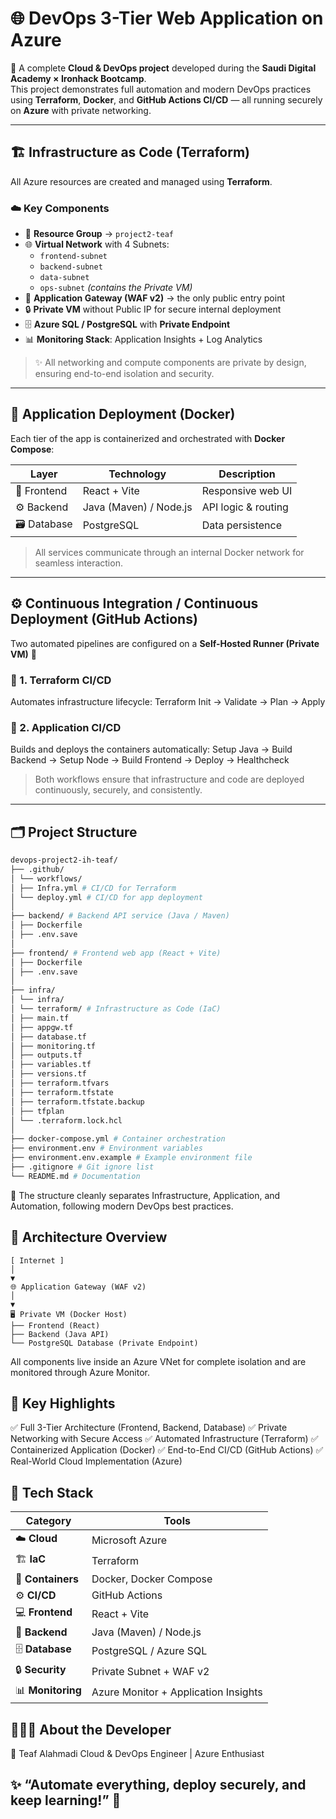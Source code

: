 # 🌐 DevOps 3-Tier Web Application on Azure

🚀 A complete **Cloud & DevOps project** developed during the **Saudi Digital Academy × Ironhack Bootcamp**.  
This project demonstrates full automation and modern DevOps practices using **Terraform**, **Docker**, and **GitHub Actions CI/CD** — all running securely on **Azure** with private networking.

---

## 🏗️ Infrastructure as Code (Terraform)
All Azure resources are created and managed using **Terraform**.

### ☁️ Key Components
- 🧱 **Resource Group** → `project2-teaf`
- 🌐 **Virtual Network** with 4 Subnets:
  - `frontend-subnet`
  - `backend-subnet`
  - `data-subnet`
  - `ops-subnet` *(contains the Private VM)*
- 🧩 **Application Gateway (WAF v2)** → the only public entry point  
- 🔒 **Private VM** without Public IP for secure internal deployment  
- 🗄️ **Azure SQL / PostgreSQL** with **Private Endpoint**
- 📊 **Monitoring Stack**: Application Insights + Log Analytics

> ✨ All networking and compute components are private by design, ensuring end-to-end isolation and security.

---

## 🐳 Application Deployment (Docker)

Each tier of the app is containerized and orchestrated with **Docker Compose**:

| Layer | Technology | Description |
|-------|-------------|-------------|
| 🎨 Frontend | React + Vite | Responsive web UI |
| ⚙️ Backend | Java (Maven) / Node.js | API logic & routing |
| 🗃️ Database | PostgreSQL | Data persistence |

> All services communicate through an internal Docker network for seamless interaction.

---

## ⚙️ Continuous Integration / Continuous Deployment (GitHub Actions)

Two automated pipelines are configured on a **Self-Hosted Runner (Private VM)** 🧠

### 🧩 1. Terraform CI/CD
Automates infrastructure lifecycle:
Terraform Init → Validate → Plan → Apply


### 🚀 2. Application CI/CD
Builds and deploys the containers automatically:
Setup Java → Build Backend → Setup Node → Build Frontend → Deploy → Healthcheck


> Both workflows ensure that infrastructure and code are deployed continuously, securely, and consistently.

---

## 🗂️ Project Structure

```bash
devops-project2-ih-teaf/
├── .github/
│ └── workflows/
│ ├── Infra.yml # CI/CD for Terraform
│ └── deploy.yml # CI/CD for app deployment
│
├── backend/ # Backend API service (Java / Maven)
│ ├── Dockerfile
│ ├── .env.save
│
├── frontend/ # Frontend web app (React + Vite)
│ ├── Dockerfile
│ ├── .env.save
│
├── infra/
│ └── infra/
│ └── terraform/ # Infrastructure as Code (IaC)
│ ├── main.tf
│ ├── appgw.tf
│ ├── database.tf
│ ├── monitoring.tf
│ ├── outputs.tf
│ ├── variables.tf
│ ├── versions.tf
│ ├── terraform.tfvars
│ ├── terraform.tfstate
│ ├── terraform.tfstate.backup
│ ├── tfplan
│ └── .terraform.lock.hcl
│
├── docker-compose.yml # Container orchestration
├── environment.env # Environment variables
├── environment.env.example # Example environment file
├── .gitignore # Git ignore list
└── README.md # Documentation
```

🧭 The structure cleanly separates Infrastructure, Application, and Automation,
following modern DevOps best practices.

## 📸 Architecture Overview

```text
[ Internet ]
│
▼
🌐 Application Gateway (WAF v2)
│
▼
🖥️ Private VM (Docker Host)
├── Frontend (React)
├── Backend (Java API)
└── PostgreSQL Database (Private Endpoint)
```

All components live inside an Azure VNet for complete isolation
and are monitored through Azure Monitor.

## 🌟 Key Highlights

✅ Full 3-Tier Architecture (Frontend, Backend, Database)
✅ Private Networking with Secure Access
✅ Automated Infrastructure (Terraform)
✅ Containerized Application (Docker)
✅ End-to-End CI/CD (GitHub Actions)
✅ Real-World Cloud Implementation (Azure)

## 🧠 Tech Stack

| Category | Tools |
|-----------|--------|
| ☁️ **Cloud** | Microsoft Azure |
| 🏗️ **IaC** | Terraform |
| 🐳 **Containers** | Docker, Docker Compose |
| ⚙️ **CI/CD** | GitHub Actions |
| 💻 **Frontend** | React + Vite |
| 🔧 **Backend** | Java (Maven) / Node.js |
| 🗄️ **Database** | PostgreSQL / Azure SQL |
| 🔒 **Security** | Private Subnet + WAF v2 |
| 📊 **Monitoring** | Azure Monitor + Application Insights |

## 👩🏻‍💻 About the Developer
👤 Teaf Alahmadi
Cloud & DevOps Engineer | Azure Enthusiast

## ✨ “Automate everything, deploy securely, and keep learning!” 🚀


